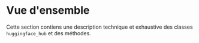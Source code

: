 <!--⚠️ Note that this file is in Markdown but contain specific syntax for our doc-builder (similar to MDX) that may not be
rendered properly in your Markdown viewer.
-->

# Vue d'ensemble

Cette section contiens une description technique et exhaustive des classes `huggingface_hub` et des méthodes.